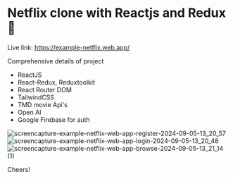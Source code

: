 # Netflix clone with Reactjs and Redux 🚀

Live link: https://example-netflix.web.app/

Comprehensive details of project

- ReactJS
- React-Redux, Reduxtoolkit
- React Router DOM
- TailwindCSS
- TMD movie Api's
- Open AI
- Google Firebase for auth


![screencapture-example-netflix-web-app-register-2024-09-05-13_20_57](https://github.com/user-attachments/assets/1226dcf1-26af-44e3-ba40-61fe7ab601ee)
![screencapture-example-netflix-web-app-login-2024-09-05-13_20_48](https://github.com/user-attachments/assets/e2a69481-a854-4344-a512-5fcff800a337)
![screencapture-example-netflix-web-app-browse-2024-09-05-13_21_14 (1)](https://github.com/user-attachments/assets/33518d21-927b-4205-8afc-03d266d303f5)

Cheers!
